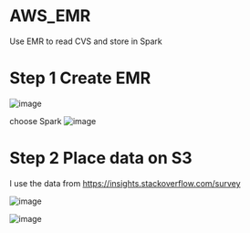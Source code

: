 # AWS_EMR
Use EMR to read CVS and store in Spark

# Step 1 Create EMR
![image](https://user-images.githubusercontent.com/75282285/225351734-cebdc816-7c2c-464b-9c48-fc946f063cc6.png)

choose Spark
![image](https://user-images.githubusercontent.com/75282285/225352033-7603dcdd-9aed-484c-93f4-872d83dbb004.png)

# Step 2 Place data on S3
I use the data from https://insights.stackoverflow.com/survey

![image](https://user-images.githubusercontent.com/75282285/225352416-707148fd-1078-4dbd-9da6-262f457286fe.png)

![image](https://user-images.githubusercontent.com/75282285/225352682-f4179e6d-142a-4894-8627-03cdc8cb05ff.png)

